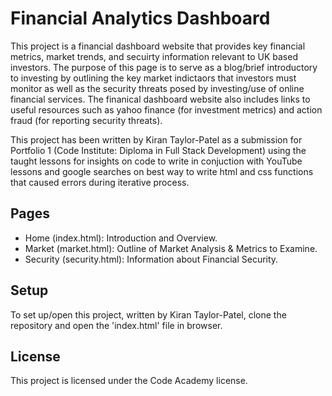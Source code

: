 # Financial Analytics Dashboard 
This project is a financial dashboard website that provides key financial metrics, market trends, and secuirty information relevant to UK based investors. The purpose of this page is 
to serve as a blog/brief introductory to investing by outlining the key market indictaors that investors must monitor as well as the security threats posed by investing/use of online 
financial services. The finanical dashboard website also includes links to useful resources such as yahoo finance (for investment metrics) and action fraud (for reporting security
threats).

This project has been written by Kiran Taylor-Patel as a submission for Portfolio 1 (Code Institute: Diploma in Full Stack Development) using the taught lessons for insights on code to write
in conjuction with YouTube lessons and google searches on best way to write html and css functions that caused errors during iterative process. 

## Pages 

- Home (index.html): Introduction and Overview.
- Market (market.html): Outline of Market Analysis & Metrics to Examine.
- Security (security.html): Information about Financial Security.

## Setup

To set up/open this project, written by Kiran Taylor-Patel, clone the repository and open the 'index.html' file in browser.

## License

This project is licensed under the Code Academy license.